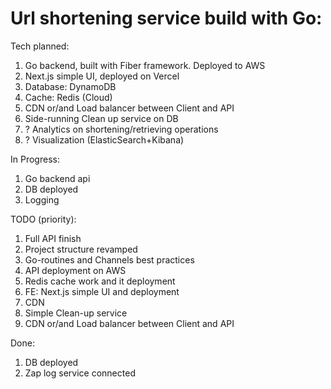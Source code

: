 # Url shortening service build with Go:

Tech planned:
1) Go backend, built with Fiber framework. Deployed to AWS
2) Next.js simple UI, deployed on Vercel
3) Database: DynamoDB
4) Cache: Redis (Cloud)
5) CDN or/and Load balancer between Client and API
6) Side-running Clean up service on DB
7) ? Analytics on shortening/retrieving operations
8) ? Visualization (ElasticSearch+Kibana)

In Progress:
1) Go backend api
2) DB deployed
3) Logging


TODO (priority):
1) Full API finish
2) Project structure revamped
3) Go-routines and Channels best practices
4) API deployment on AWS
5) Redis cache work and it deployment
6) FE: Next.js simple UI and deployment
7) CDN
8) Simple Clean-up service
9) CDN or/and Load balancer between Client and API

Done:
1) DB deployed
2) Zap log service connected
